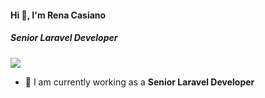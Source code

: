 #### Hi 👋, I'm Rena Casiano
##### **Senior Laravel Developer**

[![](https://visitcount.itsvg.in/api?id=renacasiano829&icon=0&color=9)](https://visitcount.itsvg.in)

- 🔭 I am currently working as a **Senior Laravel Developer**
